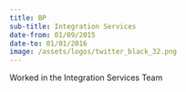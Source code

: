 ```yaml
---
title: BP
sub-title: Integration Services
date-from: 01/09/2015
date-to: 01/01/2016
image: /assets/logos/twitter_black_32.png
---
```


Worked in the Integration Services Team

